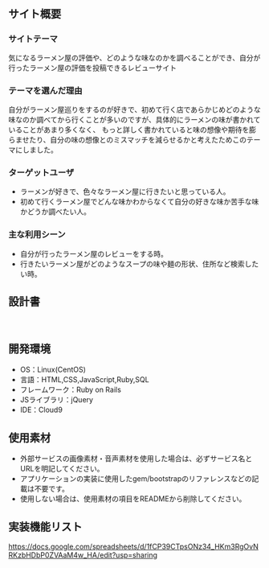# <!--Ramen_log-->
​
## サイト概要
### サイトテーマ
<!--何を『目的』とし、どのような『分類』なのかを簡潔に書く-->
​気になるラーメン屋の評価や、どのような味なのかを調べることができ、自分が行ったラーメン屋の評価を投稿できるレビューサイト
### テーマを選んだ理由
<!--なぜこのようなテーマにしたかを説明する-->
​自分がラーメン屋巡りをするのが好きで、初めて行く店であらかじめどのような味なのか調べてから行くことが多いのですが、具体的にラーメンの味が書かれていることがあまり多くなく、
 もっと詳しく書かれていると味の想像や期待を膨らませたり、自分の味の想像とのミスマッチを減らせるかと考えたためこのテーマにしました。
### ターゲットユーザ
<!--誰に使ってもらうかを具体的に記載する-->
 - ラーメンが好きで、色々なラーメン屋に行きたいと思っている人。
 - 初めて行くラーメン屋でどんな味かわからなくて自分の好きな味か苦手な味かどうか調べたい人。
### 主な利用シーン
<!--どのような時に使うのかの状況を記載すること-->
 - 自分が行ったラーメン屋のレビューをする時。
 - 行きたいラーメン屋がどのようなスープの味や麺の形状、住所など検索したい時。
## 設計書
<!--テーマを設定・提出する時点では不要です-->
​
## 開発環境
- OS：Linux(CentOS)
- 言語：HTML,CSS,JavaScript,Ruby,SQL
- フレームワーク：Ruby on Rails
- JSライブラリ：jQuery
- IDE：Cloud9
​
## 使用素材
- 外部サービスの画像素材・音声素材を使用した場合は、必ずサービス名とURLを明記してください。
- アプリケーションの実装に使用したgem/bootstrapのリファレンスなどの記載は不要です。
- 使用しない場合は、使用素材の項目をREADMEから削除してください。

## 実装機能リスト
 https://docs.google.com/spreadsheets/d/1fCP39CTpsONz34_HKm3RgOvNRKzbHDbP0ZVAaM4w_HA/edit?usp=sharing